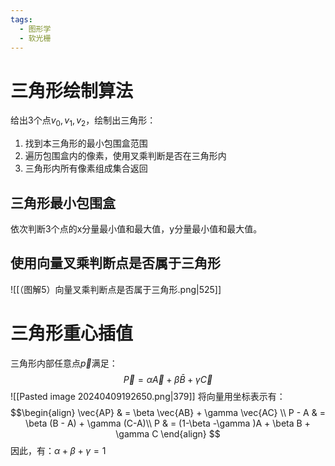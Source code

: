 ```yaml
---
tags:
  - 图形学
  - 软光栅
---
```

# 三角形绘制算法

给出3个点$v_{0}, v_{1}, v_{2}$，绘制出三角形：
1. 找到本三角形的最小包围盒范围
2. 遍历包围盒内的像素，使用叉乘判断是否在三角形内
3. 三角形内所有像素组成集合返回

## 三角形最小包围盒

依次判断3个点的x分量最小值和最大值，y分量最小值和最大值。

## 使用向量叉乘判断点是否属于三角形

![[（图解5）向量叉乘判断点是否属于三角形.png|525]]

# 三角形重心插值

三角形内部任意点$\vec{p}$满足：
$$\vec{P} = \alpha \vec{A} + \beta \bar{B} + \gamma \vec{C} $$
![[Pasted image 20240409192650.png|379]]
将向量用坐标表示有：
$$\begin{align}
\vec{AP} & = \beta \vec{AB} +  \gamma \vec{AC} \\
P - A & = \beta (B - A) + \gamma (C-A)\\
P & = (1-\beta -\gamma )A + \beta B + \gamma C
\end{align} $$
因此，有：$\alpha +\beta +\gamma  = 1$